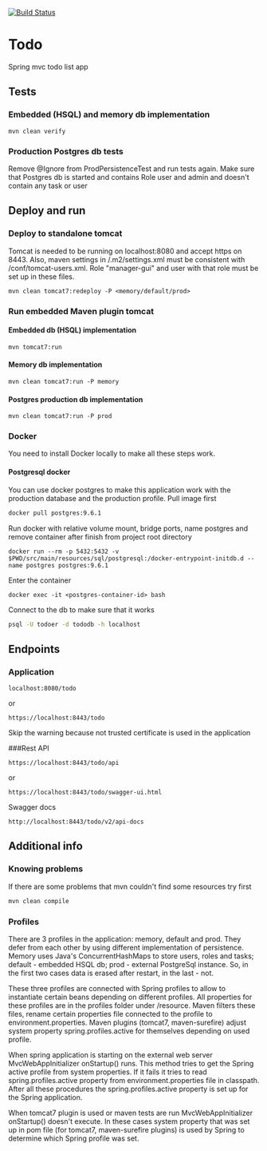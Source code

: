 [![Build Status](https://travis-ci.org/GlaIZier/todo.svg?branch=master)](https://travis-ci.org/GlaIZier/todo)

# Todo
Spring mvc todo list app

## Tests
### Embedded (HSQL) and memory db implementation
```
mvn clean verify
```
### Production Postgres db tests
Remove @Ignore from ProdPersistenceTest and run tests again. Make sure that Postgres db is started and contains 
Role user and admin and doesn't contain any task or user

## Deploy and run
### Deploy to standalone tomcat
Tomcat is needed to be running on localhost:8080 and accept https on 8443. 
Also, maven settings in <home>/.m2/settings.xml must be consistent with <tomcat-home>/conf/tomcat-users.xml. 
Role "manager-gui" and user with that role must be set up in these files.

```
mvn clean tomcat7:redeploy -P <memory/default/prod>
```

### Run embedded Maven plugin tomcat
#### Embedded db (HSQL) implementation
```
mvn tomcat7:run
```
#### Memory db implementation
```
mvn clean tomcat7:run -P memory
```

#### Postgres production db implementation
```
mvn clean tomcat7:run -P prod
```

### Docker
You need to install Docker locally to make all these steps work.
#### Postgresql docker
You can use docker postgres to make this application work with the production database and the production profile.
Pull image first
```bash
docker pull postgres:9.6.1
```
Run docker with relative volume mount, bridge ports, name postgres and remove container after finish from project root directory
```$bash
docker run --rm -p 5432:5432 -v $PWD/src/main/resources/sql/postgresql:/docker-entrypoint-initdb.d --name postgres postgres:9.6.1
```
Enter the container
```
docker exec -it <postgres-container-id> bash
```
Connect to the db to make sure that it works 
```bash
psql -U todoer -d tododb -h localhost
```

## Endpoints
### Application
```
localhost:8080/todo
```
or
```
https://localhost:8443/todo
```
Skip the warning because not trusted certificate is used in the application


###Rest API
```
https://localhost:8443/todo/api
```
or
```
https://localhost:8443/todo/swagger-ui.html
```
Swagger docs
```
http://localhost:8443/todo/v2/api-docs
```


## Additional info
### Knowing problems
If there are some problems that mvn couldn't find some resources try first
```bash
mvn clean compile
```

### Profiles
There are 3 profiles in the application: memory, default and prod. They defer from each other by using different 
implementation of persistence. Memory uses Java's ConcurrentHashMaps to store users, roles and tasks; default - 
embedded HSQL db; prod - external PostgreSql instance. So, in the first two cases data is erased after restart, 
in the last - not.

These three profiles are connected with Spring profiles to allow to instantiate certain beans depending on different
profiles. All properties for these profiles are in the profiles folder under /resource. Maven filters these files, 
rename certain properties file connected to the profile to environment.properties. Maven plugins (tomcat7, maven-surefire)
adjust system property spring.profiles.active for themselves depending on used profile.

When spring application is starting on the external web server MvcWebAppInitializer onStartup() runs. This method tries 
to get the Spring active profile from system properties. If it fails it tries to read spring.profiles.active property 
from environment.properties file in classpath. After all these procedures the spring.profiles.active property is set up 
for the Spring application.

When tomcat7 plugin is used or maven tests are run MvcWebAppInitializer onStartup() doesn't execute. In these cases 
system property that was set up in pom file (for tomcat7, maven-surefire plugins) is used by Spring to determine which
Spring profile was set.
